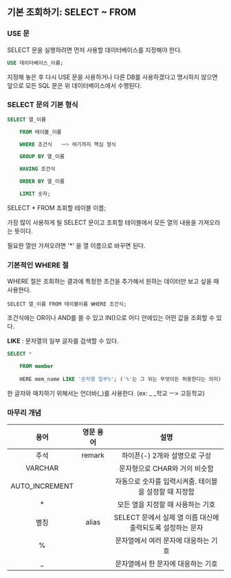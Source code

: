 ## 기본 조회하기: SELECT ~ FROM

### USE 문

SELECT 문을 실행하려면 먼저 사용할 데이터베이스를 지정해야 한다.

```sql
USE 데이터베이스_이름;
```

지정해 놓은 후 다시 USE 문을 사용하거나 다른 DB를 사용하겠다고 명시하지 않으면 앞으로 모든 SQL 문은 위 데이터베이스에서 수행된다.

### SELECT 문의 기본 형식

```sql
SELECT 열_이름

	FROM 테이블_이름

	WHERE 조건식   ㅡ> 여기까지 핵심 형식

	GROUP BY 열_이름

	HAVING 조건식

	ORDER BY 열_이름

	LIMIT 숫자;
```



SELECT * FROM 조회할 테이블 이름;

가장 많이 사용하게 될 SELECT 문이고 조회할 테이블에서 모든 열의 내용을 가져오라는 뜻이다.

필요한 열만 가져오려면 '*' 을 열 이름으로 바꾸면 된다.

### 기본적인 WHERE 절

WHERE 절은 조회하는 결과에 특정한 조건을 추가해서 원하는 데이터만 보고 싶을 때 사용한다.

```SELECT 열_이름 FROM 테이블이름 WHERE 조건식;```

조건식에는 OR이나 AND를 쓸 수 있고 IN()으로 어디 안에있는 어떤 값을 조회할 수 있다.

**LIKE** : 문자열의 일부 글자를 검색할 수 있다.

```sql
SELECT *

	FROM member
	
	HERE mem_name LIKE '문자열 일부%'; ('%'는 그 뒤는 무엇이든 허용한다는 의미)
```



한 글자와 매치하기 위해서는 언더바(_)를 사용한다. (ex: _ _학교 ㅡ> 고등학교)

### 마무리 개념

|       용어       | 영문 용어  |                  설명                   |
| :------------: | :----: | :-----------------------------------: |
|       주석       | remark |          하이픈(-) 2개와 설명으로 구성           |
|    VARCHAR     |        |          문자형으로 CHAR와 거의 비슷함           |
| AUTO_INCREMENT |        |    자동으로 숫자를 입력시켜줌. 테이블을 설정할 때 지정함     |
|       *        |        |          모든 열을 지정할 때 사용하는 기호          |
|       별칭       | alias  | SELECT  문에서 실제 열 이름 대신에 출력되도록 설정하는 문자 |
|       %        |        |         문자열에서 여러 문자에 대응하는 기호          |
|       _        |        |          문자열에서 한 문자에 대응하는 기호          |

